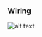### Wiring
![alt text](https://github.com/valoni/netmf-interpreter4x/blob/master/nanoFrameworks%20Drivers%20and%20Examples/BME280/BME280_ESP32.jpg "ESP32 wiring with BME280")
